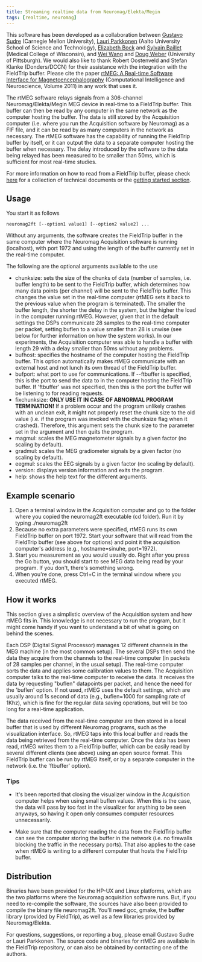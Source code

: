 ```yaml
---
title: Streaming realtime data from Neuromag/Elekta/Megin
tags: [realtime, neuromag]
---
```


This software has been developed as a collaboration between [Gustavo Sudre](mailto:gsudre@andrew.cmu.edu) (Carnegie Mellon University), [Lauri Parkkonen](mailto:lauri@neuro.hut.fi) (Aalto University School of Science and Technology), [Elizabeth Bock](mailto:ebock@mcw.edu) and [Sylvain Baillet](mailto:sbaillet@mcw.edu) (Medical College of Wisconsin), and [Wei Wang](mailto:wangwei3@pitt.edu) and [Doug Weber](mailto:djw50@pitt.edu) (University of Pittsburgh). We would also like to thank Robert Oostenveld and Stefan Klanke (Donders/DCCN) for their assistance with the integration with the FieldTrip buffer. Please cite the paper [rtMEG: A Real-time Software Interface for Magnetoencephalography](http://www.hindawi.com/journals/cin/2011/327953/) (Computational Intelligence and Neuroscience,
Volume 2011) in any work that uses it.

The rtMEG software relays signals from a 306-channel Neuromag/Elekta/Megin MEG device in real-time to a FieldTrip buffer. This buffer can then be read by any computer in the same network as the computer hosting the buffer. The data is still stored by the Acquisition computer (i.e. where you run the Acquisition software by Neuromag) as a FIF file, and it can be read by as many computers in the network as necessary. The rtMEG software has the capability of running the FieldTrip buffer by itself, or it can output the data to a separate computer hosting the buffer when necessary. The delay introduced by the software to the data being relayed has been measured to be smaller than 50ms, which is sufficient for most real-time studies.

For more information on how to read from a FieldTrip buffer, please check [here](/development/realtime) for a collection of technical documents or the [getting started section](/getting_started/realtime/bci).

## Usage

You start it as follows

    neuromag2ft [--option1 value1] [--option2 value2] ...

Without any arguments, the software creates the FieldTrip buffer in the same computer where the Neuromag Acquisition software is running (localhost), with port 1972 and using the length of the buffer currently set in the real-time computer.

The following are the optional arguments available to the use

- chunksize: sets the size of the chunks of data (number of samples, i.e. buffer length) to be sent to the FieldTrip buffer, which determines how many data points (per channel) will be sent to the FieldTrip buffer. This changes the value set in the real-time computer (rtMEG sets it back to the previous value when the program is terminated). The smaller the buffer length, the shorter the delay in the system, but the higher the load in the computer running rtMEG. However, given that in the default settings the DSPs communicate 28 samples to the real-time computer per packet, setting buflen to a value smaller than 28 is unwise (see below for further information on how the system works). In our experiments, the Acquisition computer was able to handle a buffer with length 29 with a delay smaller than 50ms without any problems.
- bufhost: specifies the hostname of the computer hosting the FieldTrip buffer. This option automatically makes rtMEG communicate with an external host and not lunch its own thread of the FieldTrip buffer.
- bufport: what port to use for communications. If --ftbuffer is specified, this is the port to send the data to in the computer hosting the FieldTrip buffer. If 'ftbuffer' was not specified, then this is the port the buffer will be listening to for reading requests.
- fixchunksize: **ONLY USE IT IN CASE OF ABNORMAL PROGRAM TERMINATION!** If a problem occur and the program unlikely crashes with an unclean exit, it might not properly reset the chunk size to the old value (i.e. if the program was invoked with the chunksize flag when it crashed). Therefore, this argument sets the chunk size to the parameter set in the argument and then quits the program.
- magmul: scales the MEG magnetometer signals by a given factor (no scaling by default).
- gradmul: scales the MEG gradiometer signals by a given factor (no scaling by default).
- eegmul: scales the EEG signals by a given factor (no scaling by default).
- version: displays version information and exits the program.
- help: shows the help text for the different arguments.

## Example scenario

1.  Open a terminal window in the Acquisition computer and go to the folder where you copied the neuromag2ft executable (cd folder). Run it by typing ./neuromag2ft
2.  Because no extra parameters were specified, rtMEG runs its own FieldTrip buffer on port 1972. Start your software that will read from the FieldTrip buffer (see above for options) and point it the acquisition computer's address (e.g., hostname=sinuhe, port=1972).
3.  Start you measurement as you would usually do. Right after you press the Go button, you should start to see MEG data being read by your program. If you don't, there's something wrong.
4.  When you're done, press Ctrl+C in the terminal window where you executed rtMEG.

## How it works

This section gives a simplistic overview of the Acquisition system and how rtMEG fits in. This knowledge is not necessary to run the program, but it might come handy if you want to understand a bit of what is going on behind the scenes.

Each DSP (Digital Signal Processor) manages 12 different channels in the MEG machine (in the most common setup). The several DSPs then send the data they acquire from the channels to the real-time computer (in packets of 28 samples per channel, in the usual setup). The real-time computer sorts the data and applies some calibration values to them. The Acquisition computer talks to the real-time computer to receive the data. It receives the data by requesting "buflen" datapoints per packet, and hence the need for the 'buflen' option. If not used, rtMEG uses the default settings, which are usually around 1s second of data (e.g., buflen=1000 for sampling rate of 1Khz), which is fine for the regular data saving operations, but will be too long for a real-time application.

The data received from the real-time computer are then stored in a local buffer that is used by different Neuromag programs, such as the visualization interface. So, rtMEG taps into this local buffer and reads the data being retrieved from the real-time computer. Once the data has been read, rtMEG writes them to a FieldTrip buffer, which can be easily read by several different clients (see above) using an open source format. This FieldTrip buffer can be run by rtMEG itself, or by a separate computer in the network (i.e. the 'ftbuffer' option).

### Tips

- It's been reported that closing the visualizer window in the Acquisition computer helps when using small buflen values. When this is the case, the data will pass by too fast in the visualizer for anything to be seen anyways, so having it open only consumes computer resources unnecessarily.

- Make sure that the computer reading the data from the FieldTrip buffer can see the computer storing the buffer in the network (i.e. no firewalls blocking the traffic in the necessary ports). That also applies to the case when rtMEG is writing to a different computer that hosts the FieldTrip buffer.

## Distribution

Binaries have been provided for the HP-UX and Linux platforms, which are the two platforms where the Neuromag acquisition software runs. But, if you need to re-compile the software, the sources have also been provided to compile the binary file neuromag2ft. You'll need gcc, gmake, the **buffer** library (provided by FieldTrip), as well as a few libraries provided by Neuromag/Elekta.

For questions, suggestions, or reporting a bug, please email Gustavo Sudre or Lauri Parkkonen. The source code and binaries for rtMEG are available in the FieldTrip repository, or can also be obtained by contacting one of the authors.
